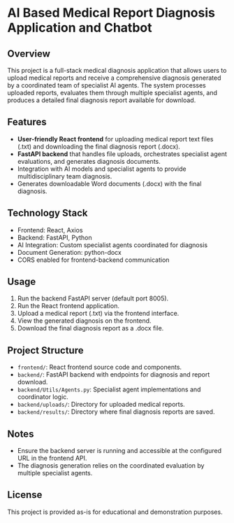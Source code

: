 # AI Based Medical Report Diagnosis Application and Chatbot

## Overview
This project is a full-stack medical diagnosis application that allows users to upload medical reports and receive a comprehensive diagnosis generated by a coordinated team of specialist AI agents. The system processes uploaded reports, evaluates them through multiple specialist agents, and produces a detailed final diagnosis report available for download.

## Features
- **User-friendly React frontend** for uploading medical report text files (.txt) and downloading the final diagnosis report (.docx).
- **FastAPI backend** that handles file uploads, orchestrates specialist agent evaluations, and generates diagnosis documents.
- Integration with AI models and specialist agents to provide multidisciplinary team diagnosis.
- Generates downloadable Word documents (.docx) with the final diagnosis.

## Technology Stack
- Frontend: React, Axios
- Backend: FastAPI, Python
- AI Integration: Custom specialist agents coordinated for diagnosis
- Document Generation: python-docx
- CORS enabled for frontend-backend communication

## Usage
1. Run the backend FastAPI server (default port 8005).
2. Run the React frontend application.
3. Upload a medical report (.txt) via the frontend interface.
4. View the generated diagnosis on the frontend.
5. Download the final diagnosis report as a .docx file.

## Project Structure
- `frontend/`: React frontend source code and components.
- `backend/`: FastAPI backend with endpoints for diagnosis and report download.
- `backend/Utils/Agents.py`: Specialist agent implementations and coordinator logic.
- `backend/uploads/`: Directory for uploaded medical reports.
- `backend/results/`: Directory where final diagnosis reports are saved.

## Notes
- Ensure the backend server is running and accessible at the configured URL in the frontend API.
- The diagnosis generation relies on the coordinated evaluation by multiple specialist agents.

## License
This project is provided as-is for educational and demonstration purposes.
